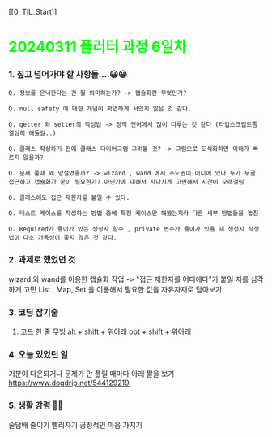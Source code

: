 [[0. TIL_Start]]
# <span style="color:lime">20240311 플러터 과정 6일차</span>

### 1. 짚고 넘어가야 할 사항들....😀😀

	Q. 정보를 은닉한다는 건 뭘 의미하는가? -> 캡슐화란 무엇인가?

	Q. null safety 에 대한 개념이 확연하게 서있지 않은 것 같다.
	
	Q. getter 와 setter의 작성법 -> 정적 언어에서 많이 다루는 것 같다 (타입스크립트좀 열심히 해둘걸..) 

	Q. 클래스 작성하기 전에 클래스 다이어그램 그려볼 것? -> 그림으로 도식화하면 이해가 빠르지 않을까?

	Q. 문제 풀때 왜 망설였을까? -> wizard , wand 에서 주도권이 어디에 있나 누가 누굴 접근하고 캡슐화가 굳이 필요한가? 아닌가에 대해서 지나치게 고민해서 시간이 오래걸림
	
	Q. 클래스에도 접근 제한자를 붙일 수 있다.

	Q. 테스트 케이스를 작성하는 방법 중에 특정 케이스만 해봤는지라 다른 세부 방법들을 놓침

    Q. Required가 들어가 있는 생성자 함수 , private 변수가 들어가 있을 때 생성자 작성법이 다소 가독성이 좋지 않은 것 같다.
### 2. 과제로 했었던 것
wizard 와 wand를 이용한 캡슐화 작업 -> "접근 제한자를 어디에다"가 붙일 지를 심각하게 고민
List , Map, Set 을 이용해서 필요한 값을 자유자재로 담아보기
### 3. 코딩 잡기술

1) 코드 한 줄 무빙
   alt + shift + 위아래
   opt + shift + 위아래

### 4. 오늘 있었던 일
기분이 다운되거나 문제가 안 풀릴 때마다 아래 짤을 보기
https://www.dogdrip.net/544129219

### 5. 생활 강령 🫠🫠

술담배 줄이기 빨리자기 긍정적인 마음 가지기

